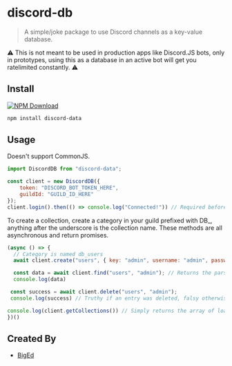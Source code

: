 # discord-db
> A simple/joke package to use Discord channels as a key-value database.

⚠️ This is not meant to be used in production apps like Discord.JS bots, only in prototypes, using this as a database in an active bot will get you ratelimited constantly. ⚠️


## Install
[![NPM Download](https://nodei.co/npm/discord-data.png?downloads=true)](https://www.npmjs.com/package/discord-data)
```sh
npm install discord-data
```

## Usage
Doesn't support CommonJS.
```js
import DiscordDB from "discord-data";

const client = new DiscordDB({ 
    token: "DISCORD_BOT_TOKEN_HERE",
    guildId: "GUILD_ID_HERE"
});
client.login().then(() => console.log("Connected!")) // Required before running any queries.
```

To create a collection, create a category in your guild prefixed with DB_, anything after the underscore is the collection name.
These methods are all asynchronous and return promises.
```js
(async () => {
  // Category is named db_users
  await client.create("users", { key: "admin", username: "admin", password: "123" }); // Creates a channel in the users collection with the provided JSON data.

  const data = await client.find("users", "admin"); // Returns the parsed JSON data from the above entry.
  console.log(data)

 const success = await client.delete("users", "admin");
 console.log(success) // Truthy if an entry was deleted, falsy otherwise.

console.log(client.getCollections()) // Simply returns the array of loaded collections, or an empty array if not yet connected.
})()
```

## Created By
- [BigEd](https://github.com/BigEd33)
